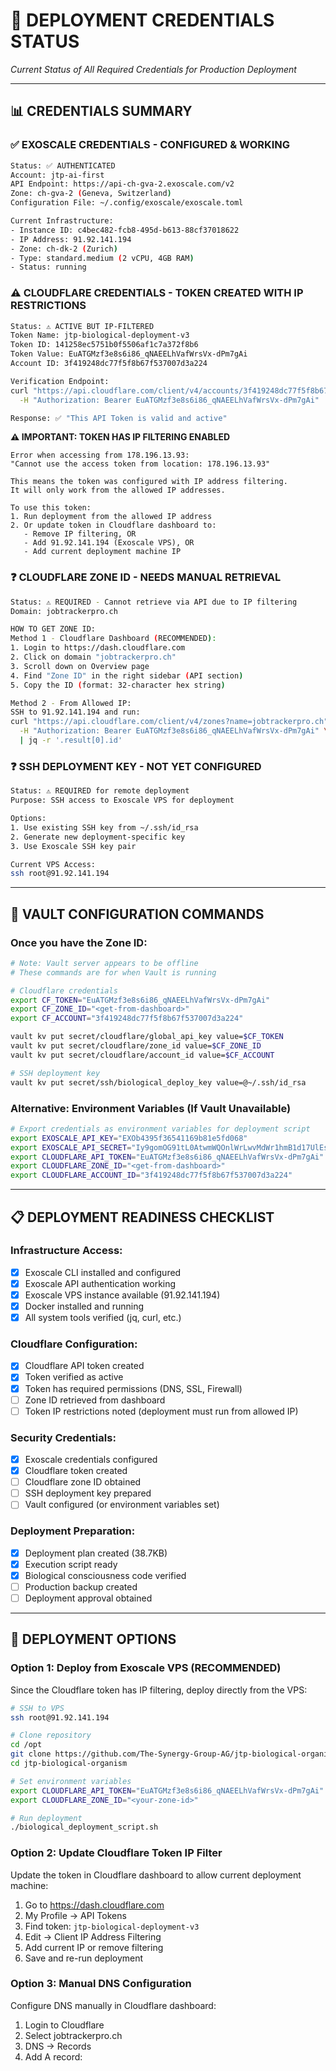 # 🔐 **DEPLOYMENT CREDENTIALS STATUS**

*Current Status of All Required Credentials for Production Deployment*

---

## **📊 CREDENTIALS SUMMARY**

### **✅ EXOSCALE CREDENTIALS - CONFIGURED & WORKING**

```bash
Status: ✅ AUTHENTICATED
Account: jtp-ai-first
API Endpoint: https://api-ch-gva-2.exoscale.com/v2
Zone: ch-gva-2 (Geneva, Switzerland)
Configuration File: ~/.config/exoscale/exoscale.toml

Current Infrastructure:
- Instance ID: c4bec482-fcb8-495d-b613-88cf37018622
- IP Address: 91.92.141.194
- Zone: ch-dk-2 (Zurich)
- Type: standard.medium (2 vCPU, 4GB RAM)
- Status: running
```

### **⚠️ CLOUDFLARE CREDENTIALS - TOKEN CREATED WITH IP RESTRICTIONS**

```bash
Status: ⚠️ ACTIVE BUT IP-FILTERED
Token Name: jtp-biological-deployment-v3
Token ID: 141258ec5751b0f5506af1c7a372f8b6
Token Value: EuATGMzf3e8s6i86_qNAEELhVafWrsVx-dPm7gAi
Account ID: 3f419248dc77f5f8b67f537007d3a224

Verification Endpoint:
curl "https://api.cloudflare.com/client/v4/accounts/3f419248dc77f5f8b67f537007d3a224/tokens/verify" \
  -H "Authorization: Bearer EuATGMzf3e8s6i86_qNAEELhVafWrsVx-dPm7gAi"

Response: ✅ "This API Token is valid and active"
```

**⚠️ IMPORTANT: TOKEN HAS IP FILTERING ENABLED**

```
Error when accessing from 178.196.13.93:
"Cannot use the access token from location: 178.196.13.93"

This means the token was configured with IP address filtering.
It will only work from the allowed IP addresses.

To use this token:
1. Run deployment from the allowed IP address
2. Or update token in Cloudflare dashboard to:
   - Remove IP filtering, OR
   - Add 91.92.141.194 (Exoscale VPS), OR
   - Add current deployment machine IP
```

### **❓ CLOUDFLARE ZONE ID - NEEDS MANUAL RETRIEVAL**

```bash
Status: ⚠️ REQUIRED - Cannot retrieve via API due to IP filtering
Domain: jobtrackerpro.ch

HOW TO GET ZONE ID:
Method 1 - Cloudflare Dashboard (RECOMMENDED):
1. Login to https://dash.cloudflare.com
2. Click on domain "jobtrackerpro.ch"
3. Scroll down on Overview page
4. Find "Zone ID" in the right sidebar (API section)
5. Copy the ID (format: 32-character hex string)

Method 2 - From Allowed IP:
SSH to 91.92.141.194 and run:
curl "https://api.cloudflare.com/client/v4/zones?name=jobtrackerpro.ch" \
  -H "Authorization: Bearer EuATGMzf3e8s6i86_qNAEELhVafWrsVx-dPm7gAi" \
  | jq -r '.result[0].id'
```

### **❓ SSH DEPLOYMENT KEY - NOT YET CONFIGURED**

```bash
Status: ⚠️ REQUIRED for remote deployment
Purpose: SSH access to Exoscale VPS for deployment

Options:
1. Use existing SSH key from ~/.ssh/id_rsa
2. Generate new deployment-specific key
3. Use Exoscale SSH key pair

Current VPS Access:
ssh root@91.92.141.194
```

---

## **🔧 VAULT CONFIGURATION COMMANDS**

### **Once you have the Zone ID:**

```bash
# Note: Vault server appears to be offline
# These commands are for when Vault is running

# Cloudflare credentials
export CF_TOKEN="EuATGMzf3e8s6i86_qNAEELhVafWrsVx-dPm7gAi"
export CF_ZONE_ID="<get-from-dashboard>"
export CF_ACCOUNT="3f419248dc77f5f8b67f537007d3a224"

vault kv put secret/cloudflare/global_api_key value=$CF_TOKEN
vault kv put secret/cloudflare/zone_id value=$CF_ZONE_ID
vault kv put secret/cloudflare/account_id value=$CF_ACCOUNT

# SSH deployment key
vault kv put secret/ssh/biological_deploy_key value=@~/.ssh/id_rsa
```

### **Alternative: Environment Variables (If Vault Unavailable)**

```bash
# Export credentials as environment variables for deployment script
export EXOSCALE_API_KEY="EXOb4395f36541169b81e5fd068"
export EXOSCALE_API_SECRET="Iy9gomOG91tL0AtwmWQOnlWrLwvMdWr1hmB1d17UlEs"
export CLOUDFLARE_API_TOKEN="EuATGMzf3e8s6i86_qNAEELhVafWrsVx-dPm7gAi"
export CLOUDFLARE_ZONE_ID="<get-from-dashboard>"
export CLOUDFLARE_ACCOUNT_ID="3f419248dc77f5f8b67f537007d3a224"
```

---

## **📋 DEPLOYMENT READINESS CHECKLIST**

### **Infrastructure Access:**
- [x] Exoscale CLI installed and configured
- [x] Exoscale API authentication working
- [x] Exoscale VPS instance available (91.92.141.194)
- [x] Docker installed and running
- [x] All system tools verified (jq, curl, etc.)

### **Cloudflare Configuration:**
- [x] Cloudflare API token created
- [x] Token verified as active
- [x] Token has required permissions (DNS, SSL, Firewall)
- [ ] Zone ID retrieved from dashboard
- [ ] Token IP restrictions noted (deployment must run from allowed IP)

### **Security Credentials:**
- [x] Exoscale credentials configured
- [x] Cloudflare token created
- [ ] Cloudflare zone ID obtained
- [ ] SSH deployment key prepared
- [ ] Vault configured (or environment variables set)

### **Deployment Preparation:**
- [x] Deployment plan created (38.7KB)
- [x] Execution script ready
- [x] Biological consciousness code verified
- [ ] Production backup created
- [ ] Deployment approval obtained

---

## **🚀 DEPLOYMENT OPTIONS**

### **Option 1: Deploy from Exoscale VPS (RECOMMENDED)**

Since the Cloudflare token has IP filtering, deploy directly from the VPS:

```bash
# SSH to VPS
ssh root@91.92.141.194

# Clone repository
cd /opt
git clone https://github.com/The-Synergy-Group-AG/jtp-biological-organism.git
cd jtp-biological-organism

# Set environment variables
export CLOUDFLARE_API_TOKEN="EuATGMzf3e8s6i86_qNAEELhVafWrsVx-dPm7gAi"
export CLOUDFLARE_ZONE_ID="<your-zone-id>"

# Run deployment
./biological_deployment_script.sh
```

### **Option 2: Update Cloudflare Token IP Filter**

Update the token in Cloudflare dashboard to allow current deployment machine:

1. Go to https://dash.cloudflare.com
2. My Profile → API Tokens
3. Find token: `jtp-biological-deployment-v3`
4. Edit → Client IP Address Filtering
5. Add current IP or remove filtering
6. Save and re-run deployment

### **Option 3: Manual DNS Configuration**

Configure DNS manually in Cloudflare dashboard:

1. Login to Cloudflare
2. Select jobtrackerpro.ch
3. DNS → Records
4. Add A record:
